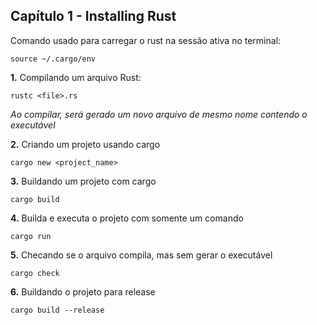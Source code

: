 ## Capítulo 1 - Installing Rust

Comando usado para carregar o rust na sessão ativa no terminal:

```
source ~/.cargo/env
```

__1.__ Compilando um arquivo Rust:

```
rustc <file>.rs
```

*Ao compilar, será gerado um novo arquivo de mesmo nome contendo o executável*

__2.__ Criando um projeto usando cargo

```
cargo new <project_name>
```

__3.__ Buildando um projeto com cargo

```
cargo build
```

__4.__ Builda e executa o projeto com somente um comando

```
cargo run
```

__5.__ Checando se o arquivo compila, mas sem gerar o executável

```
cargo check
```

__6.__ Buildando o projeto para release

```
cargo build --release
```
